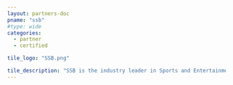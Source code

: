 ```yaml
---
layout: partners-doc
pname: "ssb"
#type: wide
categories: 
  - partner
  - certified

tile_logo: "SSB.png"

tile_description: "SSB is the industry leader in Sports and Entertainment data management.  Its Central Intelligence platform serves as the data foundation to which and from which all data flows for professional teams, universities,  leagues, venues and conferences.  SSB increases our client’s effectiveness (more revenue, fan engagement) and efficiency (immediate access to reports and analytics"
---
```


